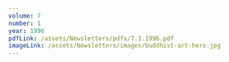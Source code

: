 ```yaml
---
volume: 7
number: 1
year: 1996
pdfLink: /assets/Newsletters/pdfs/7.1.1996.pdf
imageLink: /assets/Newsletters/images/buddhist-art-hero.jpg
---
```


